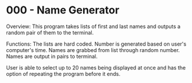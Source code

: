# 000 - Name Generator

Overview:
This program takes lists of first and last names and outputs a random pair of them to the terminal.

Functions:
The lists are hard coded.
Number is generated based on user's computer's time.
Names are grabbed from list through random number.
Names are output in pairs to terminal.

User is able to select up to 20 names being displayed at once and has the option of repeating the program before it ends.

